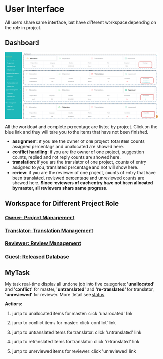 # User Interface

<span id='user'></span>

All users share same interface, but have different workspace depending on the role in project.


 
## Dashboard

<span id='stat'></span>

![](/assets/dashboard.png)

All the workload and complete percentage are listed by project. Click on the blue link and they will take you to the items that have not been finished.

- **assignment**: if you are the owner of one project, total item counts, assigned percentage and unallocated are showed here.
- **conflict handling**: if you are the owner of one project, suggestion counts, replied and not reply counts are showed here.
- **translation**: if you are the translator of one project, counts of entry assigned to you, translated percentage and not will show here.
- **review**: if you are the reviewer of one project, counts of entry that have been translated, reviewed percentage and unreviewed counts are showed here. **Since reviewers of each entry have not been allocated by master, all reviewers share same progress**.

## Workspace for Different Project Role

<span id='workspace'></span>

### [Owner: Project Management](master-project-management.md)

### [Translator: Translation Management](translator-translation-management.md)

### [Reviewer: Review Management](reviewer-review-management.md)

### [Guest: Released Database](guest-released-management.md)

## MyTask

<span id='mytask'></span>

My task real-time display all undone job into five categories: **'unallocated'** and **'conflict'** for master, **'untranslated'** and **'re-translated'** for translator, **'unreviewed'** for reviewer. More detail see [status](../glossary.md#status).

**Actions:**

1. jump to unallocated items for master: click 'unallocated' link

2. jump to conflict items for master: click 'conflict' link

3. jump to untranslated items for translator: click 'untranslated' link

4. jump to retranslated items for translator: click 'retranslated' link

5. jump to unreviewed items for reviewer: click 'unreviewed' link














